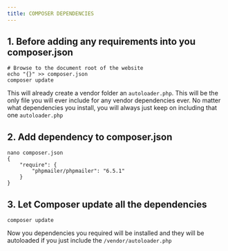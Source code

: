 ```yaml
---
title: COMPOSER DEPENDENCIES
---
```

<script type="text/javascript">(function(w,s){var e=document.createElement("script");e.type="text/javascript";e.async=true;e.src="https://cdn.pagesense.io/js/webally/f2527eebee974243853bcd47b32631f4.js";var x=document.getElementsByTagName("script")[0];x.parentNode.insertBefore(e,x);})(window,"script");</script>

## 1. Before adding any requirements into you composer.json

```shell
# Browse to the document root of the website
echo "{}" >> composer.json
composer update
```

This will already create a vendor folder an `autoloader.php`. This will be the only file you will ever include for any vendor dependencies ever. No matter what dependencies you install, you will always just keep on including that one `autoloader.php`

## 2. Add dependency to composer.json

```shell
nano composer.json
{
    "require": {
        "phpmailer/phpmailer": "6.5.1"
    }
}
```

## 3. Let Composer update all the dependencies

```shell
composer update
```

Now you dependencies you required will be installed and they will be autoloaded if you just include the `/vendor/autoloader.php`
